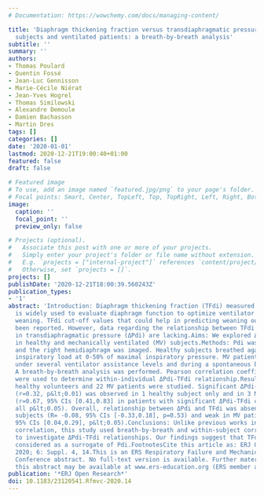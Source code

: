 ```yaml
---
# Documentation: https://wowchemy.com/docs/managing-content/

title: 'Diaphragm thickening fraction versus transdiaphragmatic pressure in healthy
  subjects and ventilated patients: a breath-by-breath analysis'
subtitle: ''
summary: ''
authors:
- Thomas Poulard
- Quentin Fossé
- Jean-Luc Gennisson
- Marie-Cécile Niérat
- Jean-Yves Hogrel
- Thomas Similowski
- Alexandre Demoule
- Damien Bachasson
- Martin Dres
tags: []
categories: []
date: '2020-01-01'
lastmod: 2020-12-21T19:00:40+01:00
featured: false
draft: false

# Featured image
# To use, add an image named `featured.jpg/png` to your page's folder.
# Focal points: Smart, Center, TopLeft, Top, TopRight, Left, Right, BottomLeft, Bottom, BottomRight.
image:
  caption: ''
  focal_point: ''
  preview_only: false

# Projects (optional).
#   Associate this post with one or more of your projects.
#   Simply enter your project's folder or file name without extension.
#   E.g. `projects = ["internal-project"]` references `content/project/deep-learning/index.md`.
#   Otherwise, set `projects = []`.
projects: []
publishDate: '2020-12-21T18:00:39.560243Z'
publication_types:
- '1'
abstract: 'Introduction: Diaphragm thickening fraction (TFdi) measured by ultrasound
  is widely used to evaluate diaphragm function to optimize ventilator support and
  weaning. TFdi cut-off values that could help in predicting weaning outcome have
  been reported. However, data regarding the relationship between TFdi and the changes
  in transdiaphragmatic pressure (ΔPdi) are lacking.Aims: We explored ΔPdi-TFdi relationship
  in healthy and mechanically ventilated (MV) subjects.Methods: Pdi was monitored
  and the right hemidiaphragm was imaged. Healthy subjects breathed against an external
  inspiratory load at 0-50% of maximal inspiratory pressure. MV patients were tested
  under several ventilator assistance levels and during a spontaneous breathing trial.
  A breath-by-breath analysis was performed. Pearson correlation coefficients (r)
  were used to determine within-individual ΔPdi-TFdi relationship.Results: Fifteen
  healthy volunteers and 22 MV patients were studied. Significant ΔPdi-TFdi correlation
  (r=0.32, p&lt;0.01) was observed in 1 healthy subject only and in 3 MV patients
  (r=0.67, 95% CIs [0.41,0.83] in patients with significant ΔPdi-TFdi correlation,
  all p&lt;0.05). Overall, relationship between ΔPdi and TFdi was absent in healthy
  subjects (R= -0.08, 95% CIs [-0.33,0.18], p=0.53) and weak in MV patients (R=0.17,
  95% CIs [0.04,0.29], p&lt;0.05).Conclusions: Unlike previous works investigating between-subject
  correlation, this study used breath-by-breath and within-subject correlation analyses
  to investigate ΔPdi-TFdi relationships. Our findings suggest that TFdi may not be
  considered as a surrogate of Pdi.FootnotesCite this article as: ERJ Open Research
  2020; 6: Suppl. 4, 14.This is an ERS Respiratory Failure and Mechanical Ventilation
  Conference abstract. No full-text version is available. Further material to accompany
  this abstract may be available at www.ers-education.org (ERS member access only).'
publication: '*ERJ Open Research*'
doi: 10.1183/23120541.Rfmvc-2020.14
---
```

